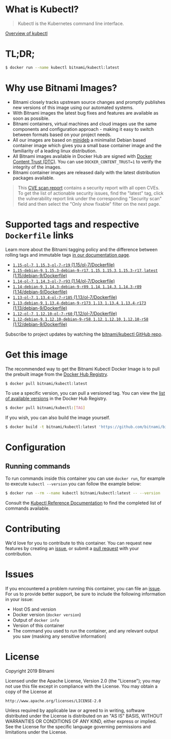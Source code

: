 
# What is Kubectl?

> Kubectl is the Kubernetes command line interface.

[Overview of kubectl](https://kubernetes.io/docs/reference/kubectl/overview/)

# TL;DR;

```bash
$ docker run --name kubectl bitnami/kubectl:latest
```

# Why use Bitnami Images?

* Bitnami closely tracks upstream source changes and promptly publishes new versions of this image using our automated systems.
* With Bitnami images the latest bug fixes and features are available as soon as possible.
* Bitnami containers, virtual machines and cloud images use the same components and configuration approach - making it easy to switch between formats based on your project needs.
* All our images are based on [minideb](https://github.com/bitnami/minideb) a minimalist Debian based container image which gives you a small base container image and the familiarity of a leading linux distribution.
* All Bitnami images available in Docker Hub are signed with [Docker Content Trust (DTC)](https://docs.docker.com/engine/security/trust/content_trust/). You can use `DOCKER_CONTENT_TRUST=1` to verify the integrity of the images.
* Bitnami container images are released daily with the latest distribution packages available.


> This [CVE scan report](https://quay.io/repository/bitnami/kubectl?tab=tags) contains a security report with all open CVEs. To get the list of actionable security issues, find the "latest" tag, click the vulnerability report link under the corresponding "Security scan" field and then select the "Only show fixable" filter on the next page.

# Supported tags and respective `Dockerfile` links

Learn more about the Bitnami tagging policy and the difference between rolling tags and immutable tags [in our documentation page](https://docs.bitnami.com/containers/how-to/understand-rolling-tags-containers/).


* [`1.15-ol-7`, `1.15.3-ol-7-r19` (1.15/ol-7/Dockerfile)](https://github.com/bitnami/bitnami-docker-kubectl/blob/1.15.3-ol-7-r19/1.15/ol-7/Dockerfile)
* [`1.15-debian-9`, `1.15.3-debian-9-r17`, `1.15`, `1.15.3`, `1.15.3-r17`, `latest` (1.15/debian-9/Dockerfile)](https://github.com/bitnami/bitnami-docker-kubectl/blob/1.15.3-debian-9-r17/1.15/debian-9/Dockerfile)
* [`1.14-ol-7`, `1.14.3-ol-7-r93` (1.14/ol-7/Dockerfile)](https://github.com/bitnami/bitnami-docker-kubectl/blob/1.14.3-ol-7-r93/1.14/ol-7/Dockerfile)
* [`1.14-debian-9`, `1.14.3-debian-9-r89`, `1.14`, `1.14.3`, `1.14.3-r89` (1.14/debian-9/Dockerfile)](https://github.com/bitnami/bitnami-docker-kubectl/blob/1.14.3-debian-9-r89/1.14/debian-9/Dockerfile)
* [`1.13-ol-7`, `1.13.4-ol-7-r185` (1.13/ol-7/Dockerfile)](https://github.com/bitnami/bitnami-docker-kubectl/blob/1.13.4-ol-7-r185/1.13/ol-7/Dockerfile)
* [`1.13-debian-9`, `1.13.4-debian-9-r173`, `1.13`, `1.13.4`, `1.13.4-r173` (1.13/debian-9/Dockerfile)](https://github.com/bitnami/bitnami-docker-kubectl/blob/1.13.4-debian-9-r173/1.13/debian-9/Dockerfile)
* [`1.12-ol-7`, `1.12.10-ol-7-r60` (1.12/ol-7/Dockerfile)](https://github.com/bitnami/bitnami-docker-kubectl/blob/1.12.10-ol-7-r60/1.12/ol-7/Dockerfile)
* [`1.12-debian-9`, `1.12.10-debian-9-r58`, `1.12`, `1.12.10`, `1.12.10-r58` (1.12/debian-9/Dockerfile)](https://github.com/bitnami/bitnami-docker-kubectl/blob/1.12.10-debian-9-r58/1.12/debian-9/Dockerfile)

Subscribe to project updates by watching the [bitnami/kubectl GitHub repo](https://github.com/bitnami/bitnami-docker-kubectl).

# Get this image

The recommended way to get the Bitnami Kubectl Docker Image is to pull the prebuilt image from the [Docker Hub Registry](https://hub.docker.com/r/bitnami/kubectl).

```bash
$ docker pull bitnami/kubectl:latest
```

To use a specific version, you can pull a versioned tag. You can view the [list of available versions](https://hub.docker.com/r/bitnami/kubectl/tags/) in the Docker Hub Registry.

```bash
$ docker pull bitnami/kubectl:[TAG]
```

If you wish, you can also build the image yourself.

```bash
$ docker build -t bitnami/kubectl:latest 'https://github.com/bitnami/bitnami-docker-kubectl.git#master:1.15/debian-9'
```

# Configuration

## Running commands

To run commands inside this container you can use `docker run`, for example to execute `kubectl --version` you can follow the example below:

```bash
$ docker run --rm --name kubectl bitnami/kubectl:latest -- --version
```

Consult the [Kubectl Reference Documentation](https://kubernetes.io/docs/reference/generated/kubectl/kubectl-commands) to find the completed list of commands available.

# Contributing

We'd love for you to contribute to this container. You can request new features by creating an [issue](https://github.com/bitnami/bitnami-docker-kubectl/issues), or submit a [pull request](https://github.com/bitnami/bitnami-docker-kubectl/pulls) with your contribution.

# Issues

If you encountered a problem running this container, you can file an [issue](https://github.com/bitnami/bitnami-docker-kubectl/issues). For us to provide better support, be sure to include the following information in your issue:

- Host OS and version
- Docker version (`docker version`)
- Output of `docker info`
- Version of this container
- The command you used to run the container, and any relevant output you saw (masking any sensitive information)

# License

Copyright 2019 Bitnami

Licensed under the Apache License, Version 2.0 (the "License");
you may not use this file except in compliance with the License.
You may obtain a copy of the License at

    http://www.apache.org/licenses/LICENSE-2.0

Unless required by applicable law or agreed to in writing, software
distributed under the License is distributed on an "AS IS" BASIS,
WITHOUT WARRANTIES OR CONDITIONS OF ANY KIND, either express or implied.
See the License for the specific language governing permissions and
limitations under the License.
